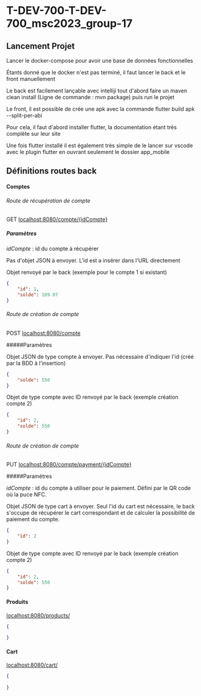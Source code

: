 # T-DEV-700-T-DEV-700_msc2023_group-17


## Lancement Projet

Lancer le docker-compose pour avoir une base de données fonctionnelles

Étants donné que le docker n'est pas terminé, il faut lancer le back et le front manuellement

Le back est facilement lançable avec intelliji tout d'abord faire un maven clean install (Ligne de commande : mvn package) puis run le projet

Le front, il est possible de crée une apk avec la commande flutter build apk --split-per-abi

Pour cela, il faut d'abord installer flutter, la documentation étant très complète sur leur site

Une fois flutter installé il est également très simple de le lancer sur vscode avec le plugin flutter en ouvrant seulement le dossier app_mobile

## Définitions routes back

#### Comptes

###### Route de récupération de compte

GET [localhost:8080/compte/{idCompte}]()

##### Paramètres
_idCompte_ : id du compte à récupérer

Pas d'objet JSON à envoyer. L'id est a insérer dans l'URL directement

Objet renvoyé par le back (exemple pour le compte 1 si existant)
```json
{
    "id": 1,
    "solde": 109.07
}
```

###### Route de création de compte

POST [localhost:8080/compte]()

#####Paramètres

Objet JSON de type compte à envoyer. Pas nécessaire d'indiquer l'id (créé par la BDD à l'insertion)

```json
{
    "solde": 550
}
```

Objet de type compte avec ID renvoyé par le back (exemple création compte 2)
```json
{
    "id": 2,
    "solde": 550
}
```

###### Route de création de compte

PUT [localhost:8080/compte/payment/{idCompte}]()

#####Paramètres

_idCompte_ : id du compte à utiliser pour le paiement. Défini par le QR code où la puce NFC.

Objet JSON de type cart à envoyer.
Seul l'id du cart est nécessaire, le back s'occupe de récupérer le cart correspondant et de calculer la possibilité de paiement du compte.

```json
{
    "id": 2
}
```

Objet de type compte avec ID renvoyé par le back (exemple création compte 2)
```json
{
    "id": 2,
    "solde": 550
}
```

#### Produits
[localhost:8080/products/]()
```json
{
  
}
```

#### Cart
[localhost:8080/cart/]()
```json
{
  
}
```